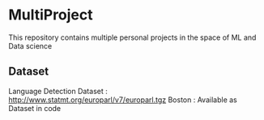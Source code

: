 # MultiProject
This repository contains multiple personal projects in the space of ML and Data science 


## Dataset
Language Detection Dataset : http://www.statmt.org/europarl/v7/europarl.tgz
Boston : Available as Dataset in code
